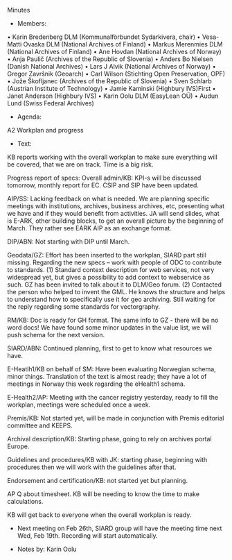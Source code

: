 Minutes

- Members:

•	Karin Bredenberg DLM (Kommunalförbundet Sydarkivera, chair)
•	Vesa-Matti Ovaska DLM (National Archives of Finland)
•	Markus Merenmies DLM (National Archives of Finland)
•	Ane Hovdan (National Archives of Norway)
•	Anja Paulič (Archives of the Republic of Slovenia) 
•	Anders Bo Nielsen (Danish National Archives)
•	Lars J Alvik (National Archives of Norway)
•	Gregor Završnik (Geoarch)
•	Carl Wilson (Stichting Open Preservation, OPF)
•	Jože Škofljanec (Archives of the Republic of Slovenia)
•	Sven Schlarb (Austrian Institute of Technology)
•	Jamie Kaminski (Highbury IVS)First 
•	Janet Anderson (Highbury IVS)
•	Karin Oolu DLM (EasyLean OÜ)
•	Audun Lund (Swiss Federal Archives)

- Agenda: 

A2 Workplan and progress

- Text:

KB reports working with the overall workplan to make sure everything will be covered, that we are on track. Time is a big risk. 
 
Progress report of specs:
Overall admin/KB: KPI-s will be discussed tomorrow, monthly report for EC. CSIP and SIP have been updated. 

AIP/SS: Lacking feedback on what is needed. We are planning specific meetings with institutions, archives, business archives, etc, presenting what we have and if they would benefit from activities. JA will send slides, what is E-ARK, other building blocks, to get an overall picture by the beginning of March. They rather see EARK AIP as an exchange format. 

DIP/ABN: Not starting with DIP until March. 

Geodata/GZ: Effort has been inserted to the workplan, SIARD part still missing. Regarding the new specs – work with people of ODC to contribute to standards. (1) Standard context description for web services, not very widespread yet, but gives a possibility to add context to webservice as such. GZ has been invited to talk about it to DLM/Geo forum. (2) Contacted the person who helped to invent the GML. He knows the structure and helps to understand how to specifically use it for geo archiving. Still waiting for the reply regarding some standards for vectorgraphy.  

RM/KB: Doc is ready for GH format. The same info to GZ - there will be no word docs! We have found some minor updates in the value list, we will push schema for the next version.

SIARD/ABN: Continued planning, first to get to know what resources we have. 

E-Heatlh1/KB on behalf of SM: Have been evaluating Norwegian schema, minor things. Translation of the text is almost ready; they have a lot of meetings in Norway this week regarding the eHealth1 schema. 

E-Health2/AP: Meeting with the cancer registry yesterday, ready to fill the workplan, meetings were scheduled once a week.

Premis/KB: Not started yet, will be made in conjunction with Premis editorial committee and KEEPS.

Archival description/KB: Starting phase, going to rely on archives portal Europe.

Guidelines and procedures/KB with JK: starting phase, beginning with procedures then we will work with the guidelines after that. 

Endorsement and certification/KB: not started yet but planning. 
 
AP Q about timesheet. KB will be needing to know the time to make calculations. 

KB will get back to everyone when the overall workplan is ready. 

- Next meeting on Feb 26th, SIARD group will have the meeting time next Wed, Feb 19th. Recording will start automatically. 

- Notes by: Karin Oolu
